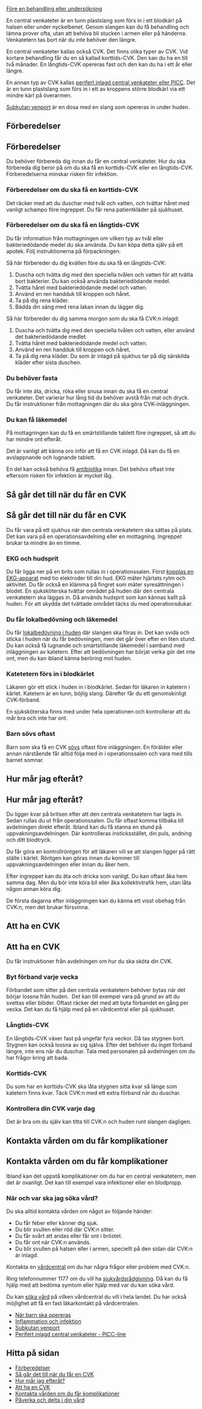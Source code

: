 [Före en behandling eller undersökning](https://www.1177.se/undersokning-behandling/innan-en-behandling-eller-undersokning/)

En central venkateter är en tunn plastslang som förs in i ett blodkärl på halsen eller under nyckelbenet. Genom slangen kan du få behandling och lämna prover ofta, utan att behöva bli stucken i armen eller på händerna. Venkatetern tas bort när du inte behöver den längre.

En central venkateter kallas också CVK. Det finns olika typer av CVK. Vid kortare behandling får du en så kallad korttids-CVK. Den kan du ha en till två månader. En långtids-CVK opereras fast och den kan du ha i ett år eller längre.

En annan typ av CVK kallas [perifert inlagd central venkateter eller PICC](https://www.1177.se/undersokning-behandling/innan-en-behandling-eller-undersokning/perifert-inlagd-central-venkateter---picc/). Det är en tunn plastslang som förs in i ett av kroppens större blodkärl via ett mindre kärl på överarmen.

[Subkutan venport](https://www.1177.se/undersokning-behandling/innan-en-behandling-eller-undersokning/subkutan-venport/) är en dosa med en slang som opereras in under huden.

Förberedelser
-------------

Förberedelser
-------------

Du behöver förbereda dig innan du får en central venkateter. Hur du ska förbereda dig beror på om du ska få en korttids-CVK eller en långtids-CVK. Förberedelserna minskar risken för infektion.

### Förberedelser om du ska få en korttids-CVK

Det räcker med att du duschar med tvål och vatten, och tvättar håret med vanligt schampo före ingreppet. Du får rena patientkläder på sjukhuset.

### Förberedelser om du ska få en långtids-CVK

Du får information från mottagningen om vilken typ av tvål eller bakteriedödande medel du ska använda. Du kan köpa detta själv på ett apotek. Följ instruktionerna på förpackningen.

Så här förbereder du dig kvällen före du ska få en långtids-CVK:

1.  Duscha och tvätta dig med den speciella tvålen och vatten för att tvätta bort bakterier. Du kan också använda bakteriedödande medel.
2.  Tvätta håret med bakteriedödande medel och vatten.
3.  Använd en ren handduk till kroppen och håret.
4.  Ta på dig rena kläder.
5.  Bädda din säng med rena lakan innan du lägger dig.

Så här förbereder du dig samma morgon som du ska få CVK:n inlagd:

1.  Duscha och tvätta dig med den speciella tvålen och vatten, eller använd det bakteriedödande medlet.
2.  Tvätta håret med bakteriedödande medel och vatten.
3.  Använd en ren handduk till kroppen och håret.
4.  Ta på dig rena kläder. Du som är inlagd på sjukhus tar på dig särskilda kläder efter sista duschen.

### Du behöver fasta

Du får inte äta, dricka, röka eller snusa innan du ska få en central venkateter. Det varierar hur lång tid du behöver avstå från mat och dryck. Du får instruktioner från mottagningen där du ska göra CVK-inläggningen.

### Du kan få läkemedel

På mottagningen kan du få en smärtstillande tablett före ingreppet, så att du har mindre ont efteråt.

Det är vanligt att känna oro inför att få en CVK inlagd. Då kan du få en avslappnande och lugnande tablett.

En del kan också behöva få [antibiotika](https://www.1177.se/undersokning-behandling/behandling-med-lakemedel/lakemedel-utifran-diagnos/antibiotika/) innan. Det behövs oftast inte eftersom risken för infektion är mycket låg.

Så går det till när du får en CVK
---------------------------------

Så går det till när du får en CVK
---------------------------------

Du får vara på ett sjukhus när den centrala venkatetern ska sättas på plats. Det kan vara på en operationsavdelning eller en mottagning. Ingreppet brukar ta mindre än en timme.

### EKG och hudsprit

Du får ligga ner på en brits som rullas in i operationssalen. Först [kopplas en EKG-apparat](https://www.1177.se/undersokning-behandling/undersokningar-och-provtagning/provtagning-och-matningar/matningar/ekg/) med tio elektroder till din hud. EKG mäter hjärtats rytm och aktivitet. Du får också en klämma på fingret som mäter syresättningen i blodet. En sjuksköterska tvättar området på huden där den centrala venkatetern ska läggas in. Då används hudsprit som kan kännas kallt på huden. För att skydda det tvättade området täcks du med operationsdukar.

### Du får lokalbedövning och läkemedel

Du får [lokalbedövning i huden](https://www.1177.se/undersokning-behandling/behandling-med-lakemedel/behandlingar-med-lakemedel/lokalbedovning/) där slangen ska föras in. Det kan svida och sticka i huden när du får bedövningen, men det går över efter en liten stund. Du kan också få lugnande och smärtstillande läkemedel i samband med inläggningen av katetern. Efter att bedövningen har börjat verka gör det inte ont, men du kan ibland känna beröring mot huden.

### Katetetern förs in i blodkärlet

Läkaren gör ett stick i huden in i blodkärlet. Sedan för läkaren in katetern i kärlet. Katetern är en tunn, böjlig slang. Därefter får du ett genomskinligt CVK-förband.

En sjuksköterska finns med under hela operationen och kontrollerar att du mår bra och inte har ont.

### Barn sövs oftast

Barn som ska få en CVK [sövs](https://www.1177.se/undersokning-behandling/operationer/fore-och-efter-operation/nar-barn-ska-opereras/) oftast före inläggningen. En förälder eller annan närstående får alltid följa med in i operationssalen och vara med tills barnet somnar.

Hur mår jag efteråt?
--------------------

Hur mår jag efteråt?
--------------------

Du ligger kvar på britsen efter att den centrala venkatetern har lagts in. Sedan rullas du ut från operationssalen. Du får oftast komma tillbaka till avdelningen direkt efteråt. Ibland kan du få stanna en stund på uppvakningsavdelningen. Där kontrolleras insticksstället, din puls, andning och ditt blodtryck.

Du får göra en kontrollröntgen för att läkaren vill se att slangen ligger på rätt ställe i kärlet. Röntgen kan göras innan du kommer till uppvakningsavdelningen eller innan du åker hem.

Efter ingreppet kan du äta och dricka som vanligt. Du kan oftast åka hem samma dag. Men du bör inte köra bil eller åka kollektivtrafik hem, utan låta någon annan köra dig.

De första dagarna efter inläggningen kan du känna ett visst obehag från CVK:n, men det brukar försvinna.

Att ha en CVK
-------------

Att ha en CVK
-------------

Du får instruktioner från avdelningen om hur du ska sköta din CVK.

### Byt förband varje vecka

Förbandet som sitter på den centrala venkatetern behöver bytas när det börjar lossna från huden.  Det kan till exempel vara på grund av att du svettas eller blöder. Oftast räcker det med att byta förbandet en gång per vecka. Det kan du få hjälp med på en vårdcentral eller på sjukhuset.

### Långtids-CVK

En långtids-CVK växer fast på ungefär fyra veckor. Då tas stygnen bort. Stygnen kan också lossna av sig själva. Efter det behöver du inget förband längre, inte ens när du duschar. Tala med personalen på avdelningen om du har frågor kring att bada.

### Korttids-CVK

Du som har en korttids-CVK ska låta stygnen sitta kvar så länge som katetern finns kvar. Täck CVK:n med ett extra förband när du duschar.

### Kontrollera din CVK varje dag

Det är bra om du själv kan titta till CVK:n och huden runt slangen dagligen.

Kontakta vården om du får komplikationer
----------------------------------------

Kontakta vården om du får komplikationer
----------------------------------------

Ibland kan det uppstå komplikationer om du har en central venkatetern, men det är ovanligt. Det kan till exempel vara infektioner eller en blodpropp.

### När och var ska jag söka vård?

Du ska alltid kontakta vården om något av följande händer:

*   Du får feber eller känner dig sjuk.
*   Du blir svullen eller röd där CVK:n sitter.
*   Du får svårt att andas eller får ont i bröstet.
*   Du får ont när CVK:n används.
*   Du blir svullen på halsen eller i armen, speciellt på den sidan där CVK:n är inlagd.

Kontakta en [vårdcentral](https://www.1177.se/lankbiblioteket/nationella-lankar/1177---lankar/hitta-vard---forinstallda-sok/hitta-vardcentral-nara-mig/) om du har några frågor eller problem med CVK:n.

Ring telefonnummer 1177 om du vill ha [sjukvårdsrådgivning](https://www.1177.se/om-1177/nar-du-ringer-1177/nar-du-ringer-1177/). Då kan du få hjälp med att bedöma symtom eller hjälp med var du kan söka vård.

Du kan [söka vård](https://www.1177.se/lankbiblioteket/nationella-lankar/1177---lankar/hitta-vard---forinstallda-sok/hitta-vardcentral-nara-mig/) på vilken vårdcentral du vill i hela landet. Du har också möjlighet att få en fast läkarkontakt på vårdcentralen.

*   [När barn ska opereras](https://www.1177.se/undersokning-behandling/operationer/fore-och-efter-operation/nar-barn-ska-opereras/)
*   [Inflammation och infektion](https://www.1177.se/sjukdomar--besvar/infektioner/infektion-och-inflammation/)
*   [Subkutan venport](https://www.1177.se/undersokning-behandling/innan-en-behandling-eller-undersokning/subkutan-venport/)
*   [Perifert inlagd central venkateter - PICC-line](https://www.1177.se/undersokning-behandling/innan-en-behandling-eller-undersokning/perifert-inlagd-central-venkateter---picc/)

Hitta på sidan
--------------

*   [Förberedelser](https://www.1177.se/undersokning-behandling/innan-en-behandling-eller-undersokning/central-venkateter/#section-10395)
*   [Så går det till när du får en CVK](https://www.1177.se/undersokning-behandling/innan-en-behandling-eller-undersokning/central-venkateter/#section-105087)
*   [Hur mår jag efteråt?](https://www.1177.se/undersokning-behandling/innan-en-behandling-eller-undersokning/central-venkateter/#section-10396)
*   [Att ha en CVK](https://www.1177.se/undersokning-behandling/innan-en-behandling-eller-undersokning/central-venkateter/#section-105088)
*   [Kontakta vården om du får komplikationer](https://www.1177.se/undersokning-behandling/innan-en-behandling-eller-undersokning/central-venkateter/#section-10397)
*   [Påverka och delta i din vård](https://www.1177.se/undersokning-behandling/innan-en-behandling-eller-undersokning/central-venkateter/#section-105090)